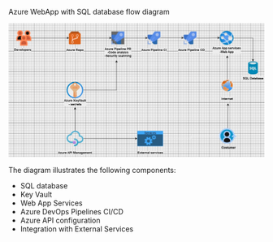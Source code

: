 Azure WebApp with SQL database flow diagram

![Flow diagram](/Images/flowdiagram.jpg)

The diagram illustrates the following components:

- SQL database
- Key Vault
- Web App Services
- Azure DevOps Pipelines CI/CD
- Azure API configuration
- Integration with External Services
